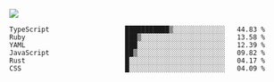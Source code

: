 ![](https://github-profile-summary-cards.vercel.app/api/cards/profile-details?username=igtm&theme=dracula)
<!--START_SECTION:waka-->

```text
TypeScript                   ███████████▒░░░░░░░░░░░░░   44.83 %
Ruby                         ███▒░░░░░░░░░░░░░░░░░░░░░   13.58 %
YAML                         ███░░░░░░░░░░░░░░░░░░░░░░   12.39 %
JavaScript                   ██▒░░░░░░░░░░░░░░░░░░░░░░   09.82 %
Rust                         █░░░░░░░░░░░░░░░░░░░░░░░░   04.17 %
CSS                          █░░░░░░░░░░░░░░░░░░░░░░░░   04.09 %
```

<!--END_SECTION:waka-->
